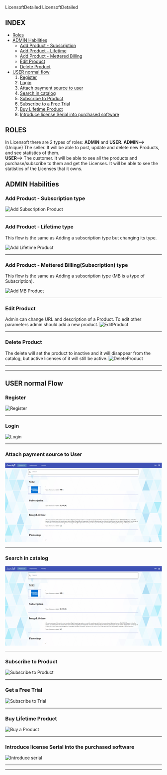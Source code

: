 LicensoftDetailed
LicensoftDetailed

## INDEX
* [Roles](#roles)
* [ADMIN Habilities](#admin-habilities)
    * [Add Product - Subscription](#add-product-subs) 
    * [Add Product - Lifetime](#add-product-lifetime)
    * [Add Product - Mettered Billing](#add-product-mb)
    * [Edit Product](#edit-product)
    * [Delete Product](#delete-product)
* [USER normal flow](#user-normal-flow)
	1. [Register](#register)
	2. [Login](#login)
	3. [Attach payment source to user](#attach-payment-source-to-user)
	4. [Search in catalog](#search-in-catalog)
	5. [Subscribe to Product](#subscribe-to-product)
    6. [Subscribe to a Free Trial](#subscribe-to-a-free-trial)
	7. [Buy Lifetime Product](#buy-lifetime-product)
	8. [Introduce license Serial into purchased software ](#introduce-license-serial-into-the-purchased-software)


 


## ROLES
In Licensoft there are 2 types of roles: **ADMIN** and **USER**. 
	**ADMIN-->** (Unique) The seller. It will be able to post, update and delete new Products, and see statistics of them.  
	**USER-->** The customer. It will be able to see all the products and purchase/subscribe to them and get the Licenses. It will be able to see the statistics of the Licenses that it owns.



## ADMIN Habilities
### Add Product - Subscription type <a name="add-product-subs"></a>
![Add Subscription Product](gifs/addProdSubs.gif)

---

### Add Product - Lifetime type <a name="add-product-lifetime"></a>
This flow is the same as Adding a subscription type but changing its type.

![Add Lifetime Product](gifs/addProdLifetime.gif)

---

### Add Product - Mettered Billing(Subscription) type <a name="add-product-mb"></a>
This flow is the same as Adding a subscription type (MB is a type of Subscription).

![Add MB Product](gifs/addMBProd.gif)

---

### Edit Product
Admin can change URL and description of a Product. To edit other parameters admin should add a new product.
![EditProduct](gifs/editProd.gif)

---

### Delete Product
The delete will set the product to inactive and it will disappear from the catalog, but active licenses of it will still be active.
![DeleteProduct](gifs/deleteProd.gif)

---
---

## USER normal Flow
### Register
![Register](gifs/register.gif)

---

### Login
![Login](gifs/logIn.gif)

---

### Attach payment source to User
![Add payment Source](gifs/addPaymentSource.gif)

---

### Search in catalog
![Search](gifs/search.gif)

---

### Subscribe to Product
![Subscribe to Product](gifs/subsProd.gif)

---

### Get a Free Trial
![Subscribe to Trial](gifs/subsTrial.gif)

---

### Buy Lifetime Product
![Buy a Product](gifs/buyProd.gif)

---

### Introduce license Serial into the purchased software 
![Introduce serial](gifs/introduceSerial.gif)

---
---

